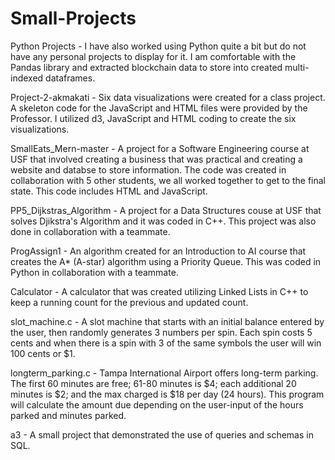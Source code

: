 # Small-Projects

Python Projects - I have also worked using Python quite a bit but do not have any personal projects to display for it. I am comfortable with the Pandas library and extracted blockchain data to store into created multi-indexed dataframes.

Project-2-akmakati - Six data visualizations were created for a class project. A skeleton code for the JavaScript and HTML files were provided by the Professor. I utilized d3, JavaScript and HTML coding to create the six visualizations.

SmallEats_Mern-master - A project for a Software Engineering course at USF that involved creating a business that was practical and creating a website and databse to store information. The code was created in collaboration with 5 other students, we all worked together to get to the final state. This code includes HTML and JavaScript.

PP5_Dijkstras_Algorithm - A project for a Data Structures couse at USF that solves Djikstra's Algorithm and it was coded in C++. This project was also done in collaboration with a teammate.

ProgAssign1 - An algorithm created for an Introduction to AI course that creates the A* (A-star) algorithm using a Priority Queue. This was coded in Python in collaboration with a teammate.

Calculator - A calculator that was created utilizing Linked Lists in C++ to keep a running count for the previous and updated count.

slot_machine.c - A slot machine that starts with an initial balance entered by the user, then randomly generates 3 numbers per spin. Each spin costs 5 cents and when there is a spin with 3 of the same symbols the user will win 100 cents or $1.
                 
longterm_parking.c - Tampa International Airport offers long-term parking. The first 60 minutes are free; 61-80 minutes is $4; each additional 20 minutes is $2; and the max charged is $18 per day (24 hours). This program will calculate the amount due depending on the user-input of the hours parked and minutes parked.

a3 - A small project that demonstrated the use of queries and schemas in SQL.
